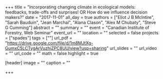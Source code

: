 +++
title = "Incorporating changing climate in ecological models: feedbacks, trade-offs and surprises! OR How do we influence decision makers?"
date = "2017-11-01"
all_day = true
authors = ["Eliot J B McIntire", "Sarah Bauduin", "Jean Marchal", "Alana Clason", "Alex M Chubaty", "Steve G Cumming"]
abstract = ""
summary = ""
event = "Canadian Institute of Forestry, Web Seminar"
event_url = ""
location = ""
selected = false
projects = ["spades"]
tags = [""]
url_pdf = "https://drive.google.com/file/d/1m8MJtXg-GumxC5LCTygArVuzhiZPC8UU/view?usp=sharing"
url_slides = ""
url_video = ""
url_code = ""
math = false
highlight = true

[header]
image = ""
caption = ""

+++
